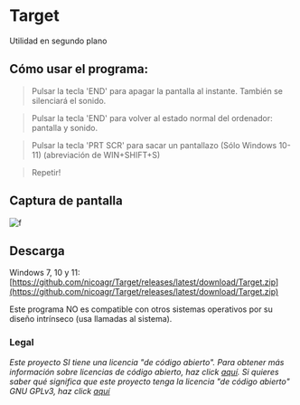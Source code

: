 # Target
Utilidad en segundo plano
## Cómo usar el programa:
> Pulsar la tecla 'END' para apagar la pantalla al instante. También se silenciará el sonido.

> Pulsar la tecla 'END' para volver al estado normal del ordenador: pantalla y sonido.
 
> Pulsar la tecla 'PRT SCR' para sacar un pantallazo (Sólo Windows 10-11) (abreviación de WIN+SHIFT+S)
 
> Repetir!
## Captura de pantalla
![f](https://i.imgur.com/g9rTPlH.png)
## Descarga
Windows 7, 10 y 11: [https://github.com/nicoagr/Target/releases/latest/download/Target.zip](https://github.com/nicoagr/Target/releases/latest/download/Target.zip)

Este programa NO es compatible con otros sistemas operativos por su diseño intrínseco (usa llamadas al sistema).
### Legal
*Este proyecto SI tiene una licencia "de código abierto". Para obtener más información sobre licencias de código abierto, haz click [aquí](https://opensource.org/faq). Si quieres saber qué significa que este proyecto tenga la licencia "de código abierto" GNU GPLv3, haz click [aquí](https://choosealicense.com/licenses/gpl-3.0/)*
